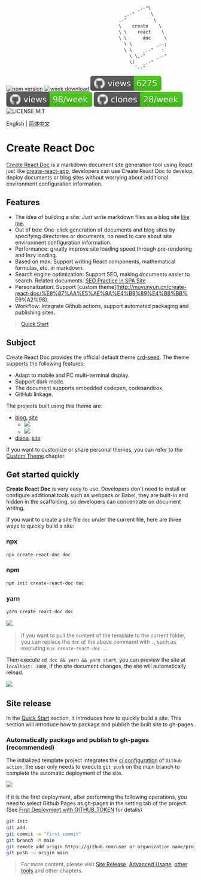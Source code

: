                                                      _.-"\
                                                _.-"      \
                                              ,-"          \
                                              \    create    \
                                              \ \    react    \
                                              \ \      doc     \
                                                \ \         _.-;
                                                \ \    _.-"   :
                                                  \ \,-"    _.-"
                                                  \(   _.-"
                                                    `--"

[![npm version](https://img.shields.io/npm/v/create-react-doc)](https://badge.fury.io/js/create-react-doc)
[![week download](https://img.shields.io/npm/dw/create-react-doc.svg)](https://www.npmjs.com/package/create-react-doc)
![views](https://raw.githubusercontent.com/MuYunyun/create-react-doc/traffic/traffic-create-react-doc/views.svg)
![views](https://raw.githubusercontent.com/MuYunyun/create-react-doc/traffic/traffic-create-react-doc/views_per_week.svg)
![clones](https://raw.githubusercontent.com/MuYunyun/create-react-doc/traffic/traffic-create-react-doc/clones_per_week.svg)
![LICENSE MIT](https://img.shields.io/npm/l/create-react-doc.svg)

English | [简体中文](./README.md)

# Create React Doc

[Create React Doc](https://github.com/MuYunyun/create-react-doc) is a markdown document site generation tool using React just like [create-react-app](https://github.com/facebook/create-react-app), developers can use Create React Doc to develop, deploy documents or blog sites without worrying about additional environment configuration information.

## Features

* The idea of ​​building a site: Just write markdown files as a blog site [like me](https://github.com/MuYunyun/blog).
* Out of box: One-click generation of documents and blog sites by specifying directories or documents, no need to care about site environment configuration information.
* Performance: greatly improve site loading speed through pre-rendering and lazy loading.
* Based on mdx: Support writing React components, mathematical formulas, etc. in markdown.
* Search engine optimization: Support SEO, making documents easier to search. Related documents: [SEO Practice in SPA Site](https://github.com/MuYunyun/blog/issues/84)
* Personalization: Support [custom theme](http://muyunyun.cn/create-react-doc/%E8%87%AA%E5%AE%9A%E4%B9%89%E4%B8%BB% E9%A2%98).
* Workflow: Integrate Github actions, support automated packaging and publishing sites.

> [Quick Start](http://muyunyun.cn/create-react-doc/%E5%BF%AB%E9%80%9F%E4%B8%8A%E6%89%8B)

## Subject

Create React Doc provides the official default theme [crd-seed](https://github.com/MuYunyun/create-react-doc/tree/main/packages/crd-seed). The theme supports the following features:

* Adapt to mobile and PC multi-terminal display.
* Support dark mode.
* The document supports embedded codepen, codesandbox.
* GitHub linkage.

The projects built using this theme are:

* [blog](https://github.com/MuYunyun/blog), [site](http://muyunyun.cn/blog)
  * ![](http://with.muyunyun.cn/ec330b8ac2175c828be41f446f9f9619.jpg)
  * ![](http://with.muyunyun.cn/2e7440e4256debda2d73a4e6392c7146.jpg-300)
* [diana](https://github.com/MuYunyun/diana), [site](https://muyunyun.cn/diana/)

If you want to customize or share personal themes, you can refer to the [Custom Theme](http://muyunyun.cn/create-react-doc/CustomTheme) chapter.

## Get started quickly

**Create React Doc** is very easy to use. Developers don't need to install or configure additional tools such as webpack or Babel, they are built-in and hidden in the scaffolding, so developers can concentrate on document writing.

If you want to create a site file `doc` under the current file, here are three ways to quickly build a site:

### npx

```bash
npx create-react-doc doc
```

### npm

```bash
npm init create-react-doc doc
```

### yarn

```bash
yarn create react-doc doc
```

![](http://with.muyunyun.cn/0f0cf6e8cb68b18399eac2927f74b063.jpg)

> If you want to pull the content of the template to the current folder, you can replace the `doc` of the above command with `.`, such as executing `npx create-react-doc .`.

Then execute `cd doc && yarn && yarn start`, you can preview the site at `localhost: 3000`, if the site document changes, the site will automatically reload.

<img src="http://with.muyunyun.cn/2bbd4d8da3165e1a09a88f5e6a114009.jpg" width="900" />

## Site release

In the [Quick Start](http://muyunyun.cn/create-react-doc/QuickStart) section, it introduces how to quickly build a site. This section will introduce how to package and publish the built site to gh-pages.

### Automatically package and publish to gh-pages (recommended)

The initialized template project integrates the [ci configuration](https://github.com/MuYunyun/create-react-doc/blob/main/packages/templates/default/.github/workflows/gh-pages.yml) of `Github action`, the user only needs to execute `git push` on the main branch to complete the automatic deployment of the site.

![](http://with.muyunyun.cn/ea24d511f76efe5ba5d13bb6b1609aac.jpg)

If it is the first deployment, after performing the following operations, you need to select Github Pages as gh-pages in the setting tab of the project. (See [First Deployment with GITHUB_TOKEN](https://github.com/peaceiris/actions-gh-pages#%EF%B8%8F-first-deployment-with-github_token) for details)

```bash
git init
git add.
git commit -m "first commit"
git branch -M main
git remote add origin https://github.com/user or organization name/project name.git
git push -u origin main
```

> For more content, please visit [Site Release](http://muyunyun.cn/create-react-doc/SiteRelease), [Advanced Usage](http://muyunyun.cn/create-react-doc/HighOrderusage), [other tools](http://muyunyun.cn/create-react-doc/othertools) and other chapters.